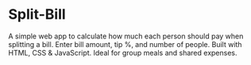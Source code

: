 # Split-Bill
A simple web app to calculate how much each person should pay when splitting a bill. Enter bill amount, tip %, and number of people. Built with HTML, CSS &amp; JavaScript. Ideal for group meals and shared expenses.
